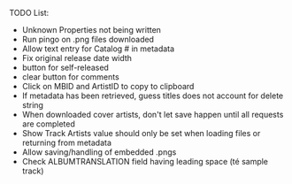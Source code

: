 TODO List:

* Unknown Properties not being written
* Run pingo on .png files downloaded
* Allow text entry for Catalog # in metadata
* Fix original release date width
* button for self-released
* clear button for comments
* Click on MBID and ArtistID to copy to clipboard
* If metadata has been retrieved, guess titles does not account for delete string
* When downloaded cover artists, don't let save happen until all requests are completed
* Show Track Artists value should only be set when loading files or returning from metadata
* Allow saving/handling of embedded .pngs
* Check ALBUMTRANSLATION field having leading space (té sample track)